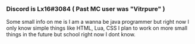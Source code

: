 ### Discord is Lx16#3084 ( Past MC user was "Vitrpure" )
Some small info on me is I am a wanna be java programmer but right now I  only know simple things like HTML, Lua, CSS I plan to work on more small things in the future but school right now I dont know.
<!--
**XJMI/XJMI** is a ✨ _special_ ✨ repository because its `README.md` (this file) appears on your GitHub profile.
